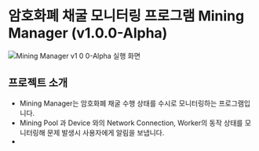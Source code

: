 # 암호화폐 채굴 모니터링 프로그램 Mining Manager (v1.0.0-Alpha)
![Mining Manager v1 0 0-Alpha 실행 화면](https://github.com/kookjd7759/Mining-Manager/assets/67672017/e6bad2bc-7b0c-4048-9bd5-078596bb2502)

## 프로젝트 소개
- Mining Manager는 암호화폐 채굴 수행 상태를 수시로 모니터링하는 프로그램입니다.
- Mining Pool 과 Device 와의 Network Connection, Worker의 동작 상태를 모니터링해 문제 발생시 사용자에게 알림을 보냅니다.
- 
